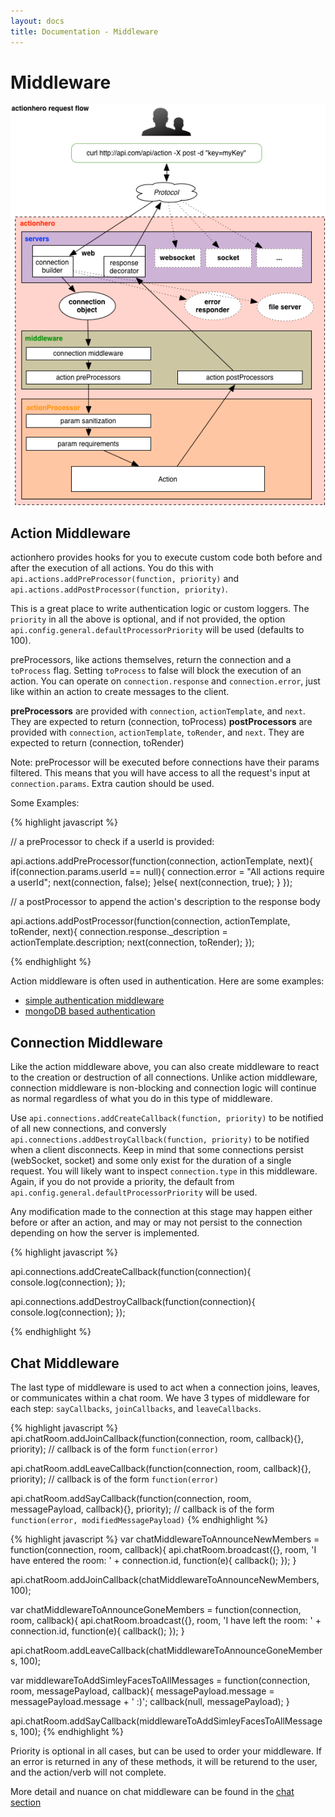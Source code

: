 ```yaml
---
layout: docs
title: Documentation - Middleware
---
```


# Middleware

<img src="/img/connection_flow.png" />

## Action Middleware

actionhero provides hooks for you to execute custom code both before and after the execution of all actions.  You do this with `api.actions.addPreProcessor(function, priority)` and `api.actions.addPostProcessor(function, priority)`.

This is a great place to write authentication logic or custom loggers.  The `priority` in all the above is optional, and if not provided, the option `api.config.general.defaultProcessorPriority` will be used (defaults to 100).

preProcessors, like actions themselves, return the connection and a `toProcess` flag.  Setting `toProcess` to false will block the execution of an action.  You can operate on `connection.response` and `connection.error`, just like within an action to create messages to the client.

**preProcessors** are provided with `connection`, `actionTemplate`, and `next`.  They are expected to return (connection, toProcess)
**postProcessors** are provided with `connection`, `actionTemplate`, `toRender`, and `next`.  They are expected to return (connection, toRender)

Note: preProcessor will be executed before connections have their params filtered.  This means that you will have access to all the request's input at `connection.params`.  Extra caution should be used.

Some Examples:

{% highlight javascript %}

// a preProcessor to check if a userId is provided:

api.actions.addPreProcessor(function(connection, actionTemplate, next){
  if(connection.params.userId == null){
    connection.error = "All actions require a userId";
    next(connection, false);
  }else{
    next(connection, true);
  }
});

// a postProcessor to append the action's description to the response body

api.actions.addPostProcessor(function(connection, actionTemplate, toRender, next){
  connection.response._description = actionTemplate.description;
  next(connection, toRender);
});

{% endhighlight %}

Action middleware is often used in authentication.  Here are some examples:

* [simple authentication middleware](https://github.com/evantahler/actionhero-tutorial/blob/master/initializers/middleware.js)
* [mongoDB based authentication](https://gist.github.com/panjiesw/7768779)

## Connection Middleware

Like the action middleware above, you can also create middleware to react to the creation or destruction of all connections.  Unlike action middleware, connection middleware is non-blocking and connection logic will continue as normal regardless of what you do in this type of middleware. 

Use `api.connections.addCreateCallback(function, priority)` to be notified of all new connections, and conversly `api.connections.addDestroyCallback(function, priority)` to be notified when a client disconnects.  Keep in mind that some connections persist (webSocket, socket) and some only exist for the duration of a single request.  You will likely want to inspect `connection.type` in this middleware.  Again, if you do not provide a priority, the default from `api.config.general.defaultProcessorPriority` will be used.

Any modification made to the connection at this stage may happen either before or after an action, and may or may not persist to the connection depending on how the server is implemented.

{% highlight javascript %}

api.connections.addCreateCallback(function(connection){
  console.log(connection);
});

api.connections.addDestroyCallback(function(connection){
  console.log(connection);
});

{% endhighlight %}

## Chat Middleware

The last type of middleware is used to act when a connection joins, leaves, or communicates within a chat room. We have 3 types of middleware for each step: `sayCallbacks`, `joinCallbacks`, and `leaveCallbacks`.

{% highlight javascript %}
api.chatRoom.addJoinCallback(function(connection, room, callback){}, priority);
// callback is of the form `function(error)`

api.chatRoom.addLeaveCallback(function(connection, room, callback){}, priority);
// callback is of the form `function(error)`

api.chatRoom.addSayCallback(function(connection, room, messagePayload, callback){}, priority);
// callback is of the form `function(error, modifiedMessagePayload)`
{% endhighlight %}

{% highlight javascript %}
var chatMiddlewareToAnnounceNewMembers = function(connection, room, callback){
  api.chatRoom.broadcast({}, room, 'I have entered the room: ' + connection.id, function(e){
      callback();
  });
}

api.chatRoom.addJoinCallback(chatMiddlewareToAnnounceNewMembers, 100);

var chatMiddlewareToAnnounceGoneMembers = function(connection, room, callback){
  api.chatRoom.broadcast({}, room, 'I have left the room: ' + connection.id, function(e){
      callback();
  });
}

api.chatRoom.addLeaveCallback(chatMiddlewareToAnnounceGoneMembers, 100);

var middlewareToAddSimleyFacesToAllMessages = function(connection, room, messagePayload, callback){
  messagePayload.message = messagePayload.message + ' :)';
  callback(null, messagePayload);
}

api.chatRoom.addSayCallback(middlewareToAddSimleyFacesToAllMessages, 100);
{% endhighlight %}

Priority is optional in all cases, but can be used to order your middleware.  If an error is returned in any of these methods, it will be returend to the user, and the action/verb will not complete.

More detail and nuance on chat middleware can be found in the [chat section](/docs/core/chat.html)